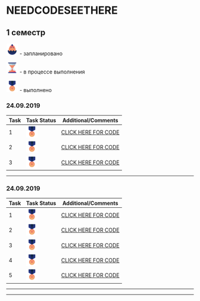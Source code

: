 # NEEDCODESEETHERE

## 1 семестр

![Scheduled](https://github.com/FyodorBSU/STAFF/blob/master/chick_chicken_hatchling_hatch_animal_icon_124674.png) - запланировано

![Scheduled](https://github.com/FyodorBSU/STAFF/blob/master/timer_hourglass_time_clock_icon_124605.png) - в процессе выполнения

![Scheduled](https://github.com/FyodorBSU/STAFF/blob/master/badge_medal_reward_prize_winner_icon_124685.png) - выполнено


### 24.09.2019 
| Task | Task Status | Additional/Comments |
| -------- | -------- | --------|  
| 1 | ![Scheduled](https://github.com/FyodorBSU/STAFF/blob/master/badge_medal_reward_prize_winner_icon_124685.png)|[CLICK HERE FOR CODE](https://github.com/FyodorBSU/MMF.BSU.PM.FYODORRUTSKY2019-20/blob/master/codes/comparing%20of%20numders.cpp)
| 2 | ![Scheduled](https://github.com/FyodorBSU/STAFF/blob/master/badge_medal_reward_prize_winner_icon_124685.png)|[CLICK HERE FOR CODE](https://github.com/FyodorBSU/MMF.BSU.PM.FYODORRUTSKY2019-20/blob/master/codes/compairing%20of%20triangles.cpp)
| 3 | ![Scheduled](https://github.com/FyodorBSU/STAFF/blob/master/badge_medal_reward_prize_winner_icon_124685.png)|[CLICK HERE FOR CODE](https://github.com/FyodorBSU/MMF.BSU.PM.FYODORRUTSKY2019-20/blob/master/codes/graphik%201.cpp)
---


### 24.09.2019 
| Task | Task Status | Additional/Comments |
| -------- | -------- | --------|  
| 1 | ![Scheduled](https://github.com/FyodorBSU/STAFF/blob/master/badge_medal_reward_prize_winner_icon_124685.png)|[CLICK HERE FOR CODE]()
| 2 | ![Scheduled](https://github.com/FyodorBSU/STAFF/blob/master/badge_medal_reward_prize_winner_icon_124685.png)|[CLICK HERE FOR CODE]()
| 3 | ![Scheduled](https://github.com/FyodorBSU/STAFF/blob/master/badge_medal_reward_prize_winner_icon_124685.png)|[CLICK HERE FOR CODE]()
| 4 | ![Scheduled](https://github.com/FyodorBSU/STAFF/blob/master/badge_medal_reward_prize_winner_icon_124685.png)|[CLICK HERE FOR CODE]()
| 5 | ![Scheduled](https://github.com/FyodorBSU/STAFF/blob/master/badge_medal_reward_prize_winner_icon_124685.png)|[CLICK HERE FOR CODE]()
---
---
